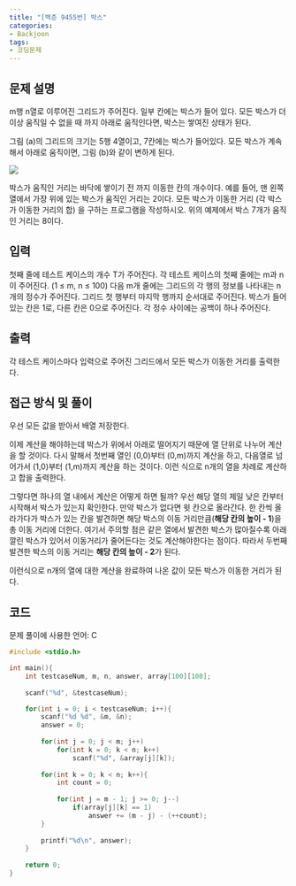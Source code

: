 ```yaml
---
title: "[백준 9455번] 박스"
categories:
- Backjoon
tags:
- 코딩문제
---
```


## 문제 설명

m행 n열로 이루어진 그리드가 주어진다. 일부 칸에는 박스가 들어 있다. 모든 박스가 더 이상 움직일 수 없을 때 까지 아래로 움직인다면, 박스는 쌓여진 상태가 된다.

그림 (a)의 그리드의 크기는 5행 4열이고, 7칸에는 박스가 들어있다. 모든 박스가 계속해서 아래로 움직이면, 그림 (b)와 같이 변하게 된다.

![](https://www.acmicpc.net/upload/images/box.png)

박스가 움직인 거리는 바닥에 쌓이기 전 까지 이동한 칸의 개수이다. 예를 들어, 맨 왼쪽 열에서 가장 위에 있는 박스가 움직인 거리는 2이다. 모든 박스가 이동한 거리 (각 박스가 이동한 거리의 합) 을 구하는 프로그램을 작성하시오. 위의 예제에서 박스 7개가 움직인 거리는 8이다.

## 입력

첫째 줄에 테스트 케이스의 개수 T가 주어진다. 각 테스트 케이스의 첫째 줄에는 m과 n이 주어진다. (1 ≤ m, n ≤ 100) 다음 m개 줄에는 그리드의 각 행의 정보를 나타내는 n개의 정수가 주어진다. 그리드 첫 행부터 마지막 행까지 순서대로 주어진다. 박스가 들어있는 칸은 1로, 다른 칸은 0으로 주어진다. 각 정수 사이에는 공백이 하나 주어진다.

## 출력

각 테스트 케이스마다 입력으로 주어진 그리드에서 모든 박스가 이동한 거리를 출력한다.

## 접근 방식 및 풀이

우선 모든 값을 받아서 배열 저장한다.

이제 계산을 해야하는데 박스가 위에서 아래로 떨어지기 때문에 열 단위로 나누어 계산을 할 것이다. 다시 말해서 첫번째 열인 (0,0)부터 (0,m)까지 계산을 하고, 다음열로 넘어가서 (1,0)부터 (1,m)까지 계산을 하는 것이다. 이런 식으로 n개의 열을 차례로 계산하고 합을 출력한다.

그렇다면 하나의 열 내에서 계산은 어떻게 하면 될까? 우선 해당 열의 제일 낮은 칸부터 시작해서 박스가 있는지 확인한다. 만약 박스가 없다면 윗 칸으로 올라간다. 한 칸씩 올라가다가 박스가 있는 칸을 발견하면 해당 박스의 이동 거리만큼(**해당 칸의 높이 - 1**)을 총 이동 거리에 더한다. 여기서 주의할 점은 같은 열에서 발견한 박스가 많아질수록 아래 깔린 박스가 있어서 이동거리가 줄어든다는 것도 계산해야한다는 점이다. 따라서 두번째 발견한 박스의 이동 거리는 **해당 칸의 높이 - 2**가 된다.

이런식으로 n개의 열에 대한 계산을 완료하여 나온 값이 모든 박스가 이동한 거리가 된다.

## 코드
문제 풀이에 사용한 언어: C

``` c
#include <stdio.h>

int main(){
    int testcaseNum, m, n, answer, array[100][100];
    
    scanf("%d", &testcaseNum);

    for(int i = 0; i < testcaseNum; i++){
        scanf("%d %d", &m, &n);
        answer = 0;
        
        for(int j = 0; j < m; j++)
            for(int k = 0; k < n; k++)
                scanf("%d", &array[j][k]);
        
        for(int k = 0; k < n; k++){
            int count = 0;
            
            for(int j = m - 1; j >= 0; j--)
                if(array[j][k] == 1)
                    answer += (m - j) - (++count);
        }
        
        printf("%d\n", answer);
    }
    
    return 0;
}
```
